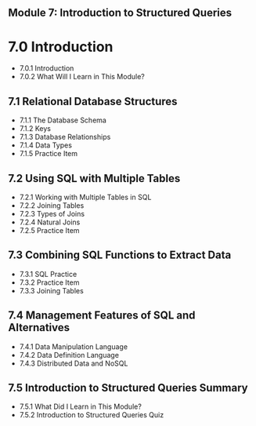 ## Module 7: Introduction to Structured Queries

# 7.0 Introduction

* 7.0.1 Introduction
* 7.0.2 What Will I Learn in This Module?

## 7.1 Relational Database Structures

* 7.1.1 The Database Schema
* 7.1.2 Keys
* 7.1.3 Database Relationships
* 7.1.4 Data Types
* 7.1.5 Practice Item

## 7.2 Using SQL with Multiple Tables

* 7.2.1 Working with Multiple Tables in SQL
* 7.2.2 Joining Tables
* 7.2.3 Types of Joins
* 7.2.4 Natural Joins
* 7.2.5 Practice Item

## 7.3 Combining SQL Functions to Extract Data

* 7.3.1 SQL Practice
* 7.3.2 Practice Item
* 7.3.3 Joining Tables

##  7.4 Management Features of SQL and Alternatives

* 7.4.1 Data Manipulation Language
* 7.4.2 Data Definition Language
* 7.4.3 Distributed Data and NoSQL

## 7.5 Introduction to Structured Queries Summary

* 7.5.1 What Did I Learn in This Module?
* 7.5.2 Introduction to Structured Queries Quiz


